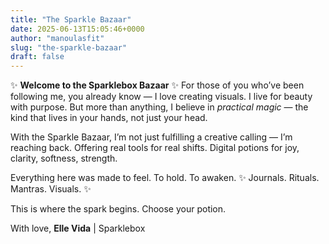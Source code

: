```yaml
---
title: "The Sparkle Bazaar"
date: 2025-06-13T15:05:46+0000
author: "manoulasfit"
slug: "the-sparkle-bazaar"
draft: false
---
```


✨ **Welcome to the Sparklebox Bazaar** ✨
For those of you who’ve been following me, you already know — I love creating visuals. I live for beauty with purpose. But more than anything, I believe in *practical magic* — the kind that lives in your hands, not just your head.

With the Sparkle Bazaar, I’m not just fulfilling a creative calling — I’m reaching back. Offering real tools for real shifts. Digital potions for joy, clarity, softness, strength.

Everything here was made to feel. To hold. To awaken.
✨ Journals. Rituals. Mantras. Visuals. ✨

This is where the spark begins.
Choose your potion.

With love,
**Elle Vida** | Sparklebox